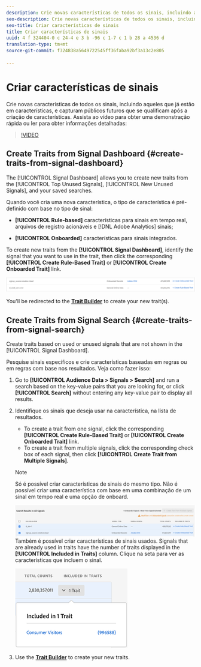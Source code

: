 ```yaml
---
description: Crie novas características de todos os sinais, incluindo aqueles que já estão em características, e capturam públicos futuros que se qualificam após a criação de características.
seo-description: Crie novas características de todos os sinais, incluindo aqueles que já estão em características, e capturam públicos futuros que se qualificam após a criação de características.
seo-title: Criar características de sinais
title: Criar características de sinais
uuid: 4 f 324404-0 c 24-4 e 3 b -96 c 1-7 c 1 b 28 a 4536 d
translation-type: tm+mt
source-git-commit: f324838a5649722545ff36faba92bf3a13c2e805

---
```



# Criar características de sinais

Crie novas características de todos os sinais, incluindo aqueles que já estão em características, e capturam públicos futuros que se qualificam após a criação de características. Assista ao vídeo para obter uma demonstração rápida ou ler para obter informações detalhadas:

>[!VIDEO](https://video.tv.adobe.com/v/25169/?quality=12&captions=por_br)

## Create Traits from Signal Dashboard {#create-traits-from-signal-dashboard}

The [!UICONTROL Signal Dashboard] allows you to create new traits from the [!UICONTROL Top Unused Signals], [!UICONTROL New Unused Signals], and your saved searches.

Quando você cria uma nova característica, o tipo de característica é pré-definido com base no tipo de sinal:

* **[!UICONTROL Rule-based]** características para sinais em tempo real, arquivos de registro acionáveis e [!DNL Adobe Analytics] sinais;

* **[!UICONTROL Onboarded]** características para sinais integrados.

To create new traits from the **[!UICONTROL Signal Dashboard]**, identify the signal that you want to use in the trait, then click the corresponding **[!UICONTROL Create Rule-Based Trait]** or **[!UICONTROL Create Onboarded Trait]** link.

![](assets/signals-create-trait.png)

You&#39;ll be redirected to the **[Trait Builder](../../features/traits/about-trait-builder.md)** to create your new trait(s).

## Create Traits from Signal Search {#create-traits-from-signal-search}

Create traits based on used or unused signals that are not shown in the [!UICONTROL Signal Dashboard].

Pesquise sinais específicos e crie características baseadas em regras ou em regras com base nos resultados. Veja como fazer isso:

1. Go to **[!UICONTROL Audience Data > Signals > Search]** and run a search based on the key-value pairs that you are looking for, or click **[!UICONTROL Search]** without entering any key-value pair to display all results.
2. Identifique os sinais que deseja usar na característica, na lista de resultados.
   * To create a trait from one signal, click the corresponding **[!UICONTROL Create Rule-Based Trait]** or **[!UICONTROL Create Onboarded Trait]** link.
   * To create a trait from multiple signals, click the corresponding check box of each signal, then click **[!UICONTROL Create Trait from Multiple Signals]**.
   >[!NOTE]
   >Só é possível criar características de sinais do mesmo tipo. Não é possível criar uma característica com base em uma combinação de um sinal em tempo real e uma opção de onboard.
   >
   > ![](assets/signals-create-trait-search.png)
   >Também é possível criar características de sinais usados. Signals that are already used in traits have the number of traits displayed in the **[!UICONTROL Included in Traits]** column. Clique na seta para ver as características que incluem o sinal.
   >
   >![](assets/signals-used-traits.png)

3. Use the **[Trait Builder](../../features/traits/about-trait-builder.md)** to create your new traits.
